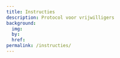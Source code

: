 ```yaml
---
title: Instructies
description: Protocol voor vrijwilligers
background:
  img: 
  by: 
  href:
permalink: /instructies/
---
```

